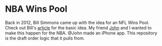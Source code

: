 # NBA Wins Pool
Back in 2012, Bill Simmons came up with the idea for an NFL Wins Pool. Check out Bill's [article](https://grantland.com/the-triangle/you-should-have-an-nfl-wins-pool/) for the basic idea. My friend [John](https://www.linkedin.com/in/john-jessen-8a2b601a/) and I wanted to make this happen for the NBA. @John made an iPhone app. This repository is the draft order logic that it pulls from.

